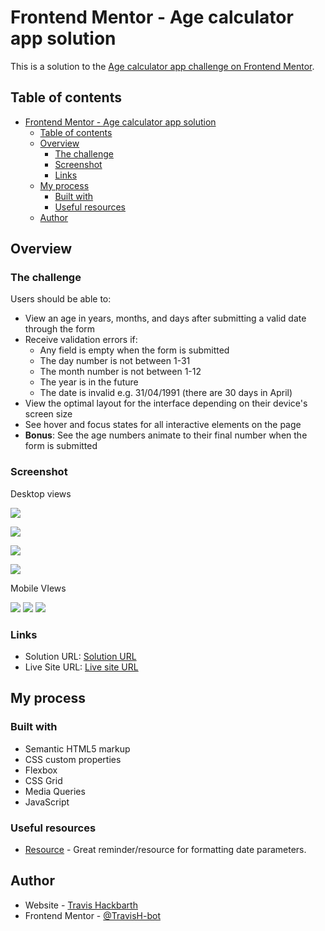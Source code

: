 # Frontend Mentor - Age calculator app solution

This is a solution to the [Age calculator app challenge on Frontend Mentor](https://www.frontendmentor.io/challenges/age-calculator-app-dF9DFFpj-Q). 

## Table of contents

- [Frontend Mentor - Age calculator app solution](#frontend-mentor---age-calculator-app-solution)
  - [Table of contents](#table-of-contents)
  - [Overview](#overview)
    - [The challenge](#the-challenge)
    - [Screenshot](#screenshot)
    - [Links](#links)
  - [My process](#my-process)
    - [Built with](#built-with)
    - [Useful resources](#useful-resources)
  - [Author](#author)


## Overview

### The challenge

Users should be able to:

- View an age in years, months, and days after submitting a valid date through the form
- Receive validation errors if:
  - Any field is empty when the form is submitted
  - The day number is not between 1-31
  - The month number is not between 1-12
  - The year is in the future
  - The date is invalid e.g. 31/04/1991 (there are 30 days in April)
- View the optimal layout for the interface depending on their device's screen size
- See hover and focus states for all interactive elements on the page
- **Bonus**: See the age numbers animate to their final number when the form is submitted

### Screenshot

Desktop views

![](./assets/images/age-calculator-app-one.png)

![](./assets/images/age-calculator-app-two.png)

![](./assets/images/age-calculator-app-three.png)

![](./assets/images/age-calculator-app-four.png)

Mobile VIews

![](./assets/images/age-calculator-app-five.png)
![](./assets/images/age-calculator-app-six.png)
![](./assets/images/age-calculator-app-seven.png)

### Links

- Solution URL: [Solution URL](https://github.com/TravisH-bot/age-calculator-app-main)
- Live Site URL: [Live site URL](https://travish-bot.github.io/age-calculator-app-main/)

## My process

### Built with

- Semantic HTML5 markup
- CSS custom properties
- Flexbox
- CSS Grid
- Media Queries
- JavaScript

### Useful resources

- [Resource](https://developer.mozilla.org/en-US/docs/Web/JavaScript/Reference/Global_Objects/Date) - Great reminder/resource for formatting date parameters.

## Author

- Website - [Travis Hackbarth](https://travish-bot.github.io/My-Portfolio/)
- Frontend Mentor - [@TravisH-bot](https://www.frontendmentor.io/profile/TravisH-bot)


